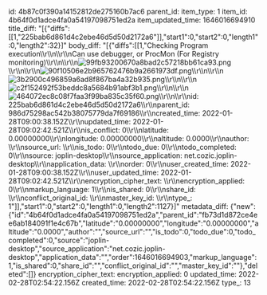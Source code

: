 id: 4b87c0f390a14152812de275160b7ac6
parent_id: 
item_type: 1
item_id: 4b64f0d1adce4fa0a54197098751ed2a
item_updated_time: 1646016694910
title_diff: "[{\"diffs\":[[1,\"225bab6d861d4c2ebe46d5d50d2172a6\"]],\"start1\":0,\"start2\":0,\"length1\":0,\"length2\":32}]"
body_diff: "[{\"diffs\":[[1,\"Checking Program execution\\\r\\\n\\\r\\\nCan use debugger, or ProcMon (For Registry monitoring)\\\r\\\n\\\r\\\n![99fb93200670a8bad2c57218bb61ca93.png](:/135cbdcf437b43068e64906fc176e0d7)\\\r\\\n\\\r\\\n![90f10506e2b965762476b9a2661973df.png](:/38af951baeac4ec3bf52910523e5d66d)\\\r\\\n\\\r\\\n![3b2900c496859a6ad8f867ba4a32b935.png](:/b685b42080da4172b9661c61638138d8)\\\r\\\n\\\r\\\n![c2f152492f53beddc8a5684b91abf3b1.png](:/a8c9711a8683428b9893bafbfbd9c145)\\\r\\\n\\\r\\\n![464072ec8c08f7faa3f99ba835c35f60.png](:/2fe87d445c8f40229866c50d7fbcb261)\\\r\\\n\\\r\\\nid: 225bab6d861d4c2ebe46d5d50d2172a6\\\r\\\nparent_id: 986d75298ac542b38075779da7f69186\\\r\\\ncreated_time: 2022-01-28T09:00:38.152Z\\\r\\\nupdated_time: 2022-01-28T09:02:42.521Z\\\r\\\nis_conflict: 0\\\r\\\nlatitude: 0.00000000\\\r\\\nlongitude: 0.00000000\\\r\\\naltitude: 0.0000\\\r\\\nauthor: \\\r\\\nsource_url: \\\r\\\nis_todo: 0\\\r\\\ntodo_due: 0\\\r\\\ntodo_completed: 0\\\r\\\nsource: joplin-desktop\\\r\\\nsource_application: net.cozic.joplin-desktop\\\r\\\napplication_data: \\\r\\\norder: 0\\\r\\\nuser_created_time: 2022-01-28T09:00:38.152Z\\\r\\\nuser_updated_time: 2022-01-28T09:02:42.521Z\\\r\\\nencryption_cipher_text: \\\r\\\nencryption_applied: 0\\\r\\\nmarkup_language: 1\\\r\\\nis_shared: 0\\\r\\\nshare_id: \\\r\\\nconflict_original_id: \\\r\\\nmaster_key_id: \\\r\\\ntype_: 1\"]],\"start1\":0,\"start2\":0,\"length1\":0,\"length2\":1127}]"
metadata_diff: {"new":{"id":"4b64f0d1adce4fa0a54197098751ed2a","parent_id":"fb73d1d872ce4ee6ab184091f1e4c67b","latitude":"0.00000000","longitude":"0.00000000","altitude":"0.0000","author":"","source_url":"","is_todo":0,"todo_due":0,"todo_completed":0,"source":"joplin-desktop","source_application":"net.cozic.joplin-desktop","application_data":"","order":1646016694903,"markup_language":1,"is_shared":0,"share_id":"","conflict_original_id":"","master_key_id":""},"deleted":[]}
encryption_cipher_text: 
encryption_applied: 0
updated_time: 2022-02-28T02:54:22.156Z
created_time: 2022-02-28T02:54:22.156Z
type_: 13